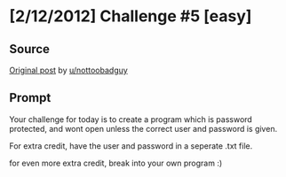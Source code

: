 # [2/12/2012] Challenge #5 [easy]

## Source

[Original post](https://old.reddit.com/r/dailyprogrammer/comments/pnhyn/2122012_challenge_5_easy/) by [u/nottoobadguy](https://old.reddit.com/user/nottoobadguy)

## Prompt

Your challenge for today is to create a program which is password protected, and wont open unless the correct user and password is given.

For extra credit, have the user and password in a seperate .txt file.

for even more extra credit, break into your own program :)
